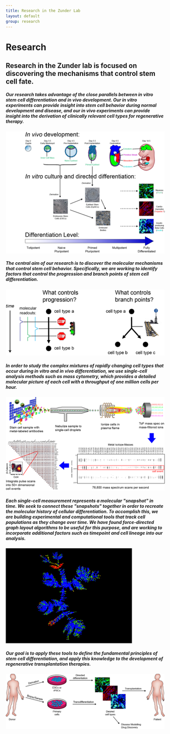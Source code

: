 ```yaml
---
title: Research in the Zunder Lab
layout: default
group: research
---
```


<h1>Research</h1>

## Research in the Zunder lab is focused on discovering the mechanisms that control stem cell fate.


##### Our research takes advantage of the close parallels between *in vitro* stem cell differentiation and *in vivo* development. Our *in vitro* experiments can provide insight into stem cell behavior during normal development and disease, and our *in vivo* experiments can provide insight into the derivation of clinically relevant cell types for regenerative therapy.


<img class="img-responsive center-block" src="/static/img/research/In Vivo In Vitro Parallels.png" alt="In Vivo/In Vitro Parallels">


##### The central aim of our research is to discover the molecular mechanisms that control stem cell behavior. Specifically, we are working to identify factors that control the progression and branch points of stem cell differentiation.


<img class="img-responsive center-block" src="/static/img/research/Progression and Branch Points.png" alt="Progression and Branch Points">


##### In order to study the complex mixtures of rapidly changing cell types that occur during *in vitro* and *in vivo* differentiation, we use single-cell analysis methods such as mass cytometry, which provides a detailed molecular picture of each cell with a throughput of one million cells per hour.


<img class="img-responsive center-block" src="/static/img/research/CyTOF Overview Diagram.png" alt="CyTOF Overview">


##### Each single-cell measurement represents a molecular "snapshot" in time. We seek to connect these "snapshots" together in order to recreate the molecular history of cellular differentiation. To accomplish this, we are building experimental and computational tools that track cell populations as they change over time. We have found force-directed graph layout algorithms to be useful for this purpose, and are working to incorporate additional factors such as timepoint and cell lineage into our analysis.


<img class="img-responsive center-block" src="/static/img/research/Layout.gif" alt="Force-directed Layout">


##### Our goal is to apply these tools to define the fundamental principles of stem cell differentiation, and apply this knowledge to the development of regenerative transplantation therapies.


<img class="img-responsive center-block" src="/static/img/research/Regenerative Medicine Overview.png" alt="Regenerative Medicine Overview">